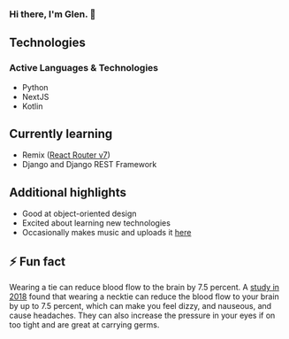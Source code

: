 ### Hi there, I'm Glen. 👋

## Technologies
### Active Languages & Technologies
- Python
- NextJS
- Kotlin

## Currently learning
- Remix ([React Router v7](https://remix.run/blog/incremental-path-to-react-19))
- Django and Django REST Framework

## Additional highlights
- Good at object-oriented design
- Excited about learning new technologies
- Occasionally makes music and uploads it [here](https://on.soundcloud.com/2Qiay)

## ⚡ Fun fact
Wearing a tie can reduce blood flow to the brain by 7.5 percent. A [study in 2018](https://link.springer.com/article/10.1007/s00234-018-2048-7) found that wearing a necktie can reduce the blood flow to your brain by up to 7.5 percent, which can make you feel dizzy, and nauseous, and cause headaches. They can also increase the pressure in your eyes if on too tight and are great at carrying germs.

<!--
**Mirror83/Mirror83** is a ✨ _special_ ✨ repository because its `README.md` (this file) appears on your GitHub profile.

Here are some ideas to get you started:

- 🔭 I’m currently working on ...
- 🌱 I’m currently learning ...
- 👯 I’m looking to collaborate on ...
- 🤔 I’m looking for help with ...
- 💬 Ask me about ...
- 📫 How to reach me: ...
- 😄 Pronouns: ...
- ⚡ Fun fact: ...
-->
